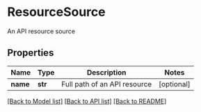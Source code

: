 # ResourceSource

An API resource source
## Properties
Name | Type | Description | Notes
------------ | ------------- | ------------- | -------------
**name** | **str** | Full path of an API resource | [optional] 

[[Back to Model list]](../README.md#documentation-for-models) [[Back to API list]](../README.md#documentation-for-api-endpoints) [[Back to README]](../README.md)


